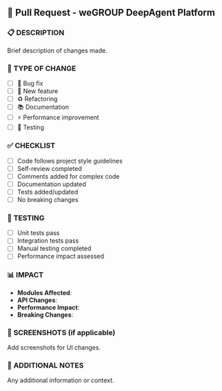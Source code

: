 ## 🚀 Pull Request - weGROUP DeepAgent Platform

### 📋 **DESCRIPTION**
Brief description of changes made.

### 🎯 **TYPE OF CHANGE**
- [ ] 🐛 Bug fix
- [ ] 🚀 New feature
- [ ] ♻️ Refactoring
- [ ] 📚 Documentation
- [ ] ⚡ Performance improvement
- [ ] 🧪 Testing

### ✅ **CHECKLIST**
- [ ] Code follows project style guidelines
- [ ] Self-review completed
- [ ] Comments added for complex code
- [ ] Documentation updated
- [ ] Tests added/updated
- [ ] No breaking changes

### 🧪 **TESTING**
- [ ] Unit tests pass
- [ ] Integration tests pass
- [ ] Manual testing completed
- [ ] Performance impact assessed

### 📊 **IMPACT**
- **Modules Affected**: 
- **API Changes**: 
- **Performance Impact**: 
- **Breaking Changes**: 

### 📸 **SCREENSHOTS** (if applicable)
Add screenshots for UI changes.

### 📝 **ADDITIONAL NOTES**
Any additional information or context.